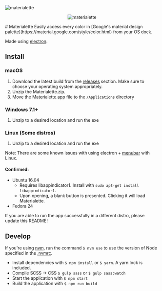 <img src="https://mike-schultz.github.io/materialette/assets/banner.png" alt="materialette" description="Material design">
<p align="center"> <img src="https://mike-schultz.github.io/materialette/assets/demo.gif" alt="materialette" description="Material design"></p>
# Materialette
Easily access every color in [Google's material design palette](https://material.google.com/style/color.html) from your OS dock.

Made using [electron](http://electron.atom.io/).

## Install

### macOS
1. Download the latest build from the [releases](https://github.com/mike-schultz/materialette/releases) section. Make sure to choose your operating system appropriately.
2. Unzip the Materialette.zip.
3. Move the Materialette.app file to the `/Applications` directory

### Windows 7.1+
1. Unzip to a desired location and run the exe

### Linux (Some distros)
1. Unzip to a desired location and run the exe

Note: There are some known issues with using electron + [menubar](https://github.com/maxogden/menubar) with Linux.

#### Confirmed:
* Ubuntu 16.04
  * Requires libappindicator1. Install with `sudo apt-get install libappindicator1`.
  * Upon opening, a blank button is presented. Clicking it will load Materialette.
* Fedora 24

If you are able to run the app successfully in a different distro, please update this README!

## Develop

If you're using [nvm](https://github.com/creationix/nvm#nvmrc), run the command `$ nvm use` to use the version of Node specified in the
[.nvmrc](https://github.com/creationix/nvm#nvmrc).

* Install dependencies with `$ npm install` or `$ yarn`. A yarn.lock is included.
* Compile SCSS -> CSS `$ gulp sass` or `$ gulp sass:watch`
* Start the application with `$ npm start `
* Build the application with  `$ npm run build`
